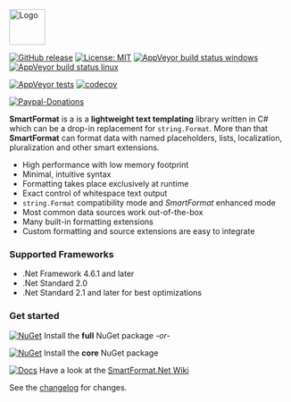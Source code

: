 <img src="https://raw.githubusercontent.com/scottrippey/SmartFormat.NET/main/SmartFormat_64x64.png" width="64" alt="Logo">

[![GitHub release](https://img.shields.io/github/release/axuno/smartformat.net.svg)](https://github.com/axuno/SmartFormat.Net/releases/latest)
[![License: MIT](https://img.shields.io/badge/License-MIT-brightgreen.svg)](https://github.com/axuno/SmartFormat.Net/blob/main/License.txt)
[![AppVeyor build status windows](https://img.shields.io/appveyor/job/build/axuno/smartformat/windows/version/v3.0?label=windows%20build)](https://ci.appveyor.com/project/axuno/smartformat/branch/version/v3.0)
[![AppVeyor build status linux](https://img.shields.io/appveyor/job/build/axuno/smartformat/linux/version/v3.0?label=linux%20build)](https://ci.appveyor.com/project/axuno/smartformat/branch/version/v3.0)

[![AppVeyor tests](https://img.shields.io/appveyor/tests/axuno/SmartFormat.svg)](https://ci.appveyor.com/project/axuno/SmartFormat/branch/main/tests)
[![codecov](https://codecov.io/gh/axuno/SmartFormat/branch/main/graph/badge.svg)](https://codecov.io/gh/axuno/SmartFormat)

[![Paypal-Donations](https://img.shields.io/badge/Donate-PayPal-important.svg?style=flat-square)](https://www.paypal.com/donate?hosted_button_id=KSC3LRAR26AHN)

**SmartFormat** is a is a **lightweight text templating** library written in C# which can be a drop-in replacement for `string.Format`. More than that **SmartFormat** can format data with named placeholders, lists, localization, pluralization and other smart extensions.

* High performance with low memory footprint
* Minimal, intuitive syntax
* Formatting takes place exclusively at runtime
* Exact control of whitespace text output
* `string.Format` compatibility mode and *SmartFormat* enhanced mode
* Most common data sources work out-of-the-box
* Many built-in formatting extensions
* Custom formatting and source extensions are easy to integrate

### Supported Frameworks
* .Net Framework 4.6.1 and later
* .Net Standard 2.0
* .Net Standard 2.1 and later for best optimizations
 
### Get started
[![NuGet](https://img.shields.io/nuget/v/SmartFormat.Net.svg)](https://www.nuget.org/packages/SmartFormat.Net/) Install the **full** NuGet package *-or-*

[![NuGet](https://img.shields.io/nuget/v/SmartFormat.svg)](https://www.nuget.org/packages/SmartFormat/) Install the **core** NuGet package

[![Docs](https://img.shields.io/badge/docs-up%20to%20date-brightgreen.svg)](https://github.com/axuno/SmartFormat.Net/wiki)
Have a look at the [SmartFormat.Net Wiki](https://github.com/axuno/SmartFormat.Net/wiki)

See the [changelog](CHANGES.md) for changes.

